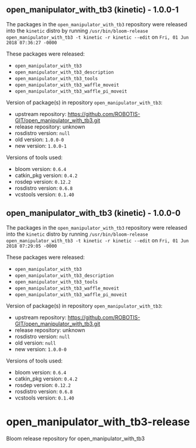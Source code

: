 ## open_manipulator_with_tb3 (kinetic) - 1.0.0-1

The packages in the `open_manipulator_with_tb3` repository were released into the `kinetic` distro by running `/usr/bin/bloom-release open_manipulator_with_tb3 -t kinetic -r kinetic --edit` on `Fri, 01 Jun 2018 07:36:27 -0000`

These packages were released:
- `open_manipulator_with_tb3`
- `open_manipulator_with_tb3_description`
- `open_manipulator_with_tb3_tools`
- `open_manipulator_with_tb3_waffle_moveit`
- `open_manipulator_with_tb3_waffle_pi_moveit`

Version of package(s) in repository `open_manipulator_with_tb3`:

- upstream repository: https://github.com/ROBOTIS-GIT/open_manipulator_with_tb3.git
- release repository: unknown
- rosdistro version: `null`
- old version: `1.0.0-0`
- new version: `1.0.0-1`

Versions of tools used:

- bloom version: `0.6.4`
- catkin_pkg version: `0.4.2`
- rosdep version: `0.12.2`
- rosdistro version: `0.6.8`
- vcstools version: `0.1.40`


## open_manipulator_with_tb3 (kinetic) - 1.0.0-0

The packages in the `open_manipulator_with_tb3` repository were released into the `kinetic` distro by running `/usr/bin/bloom-release open_manipulator_with_tb3 -t kinetic -r kinetic --edit` on `Fri, 01 Jun 2018 07:29:05 -0000`

These packages were released:
- `open_manipulator_with_tb3`
- `open_manipulator_with_tb3_description`
- `open_manipulator_with_tb3_tools`
- `open_manipulator_with_tb3_waffle_moveit`
- `open_manipulator_with_tb3_waffle_pi_moveit`

Version of package(s) in repository `open_manipulator_with_tb3`:

- upstream repository: https://github.com/ROBOTIS-GIT/open_manipulator_with_tb3.git
- release repository: unknown
- rosdistro version: `null`
- old version: `null`
- new version: `1.0.0-0`

Versions of tools used:

- bloom version: `0.6.4`
- catkin_pkg version: `0.4.2`
- rosdep version: `0.12.2`
- rosdistro version: `0.6.8`
- vcstools version: `0.1.40`


# open_manipulator_with_tb3-release
Bloom release repository for open_manipulator_with_tb3
